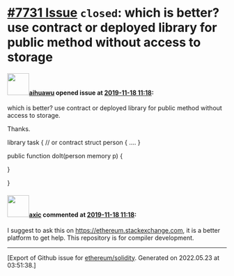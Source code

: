 # [\#7731 Issue](https://github.com/ethereum/solidity/issues/7731) `closed`: which is better? use contract or deployed library for public method without access to storage

#### <img src="https://avatars.githubusercontent.com/u/40734222?v=4" width="50">[aihuawu](https://github.com/aihuawu) opened issue at [2019-11-18 11:18](https://github.com/ethereum/solidity/issues/7731):

which is better? 
use contract or deployed library 
for public method without access to storage.

Thanks.




library task { // or contract
    struct person {
....
   }

   public function doIt(person memory p) {

   }

}

#### <img src="https://avatars.githubusercontent.com/u/20340?v=4" width="50">[axic](https://github.com/axic) commented at [2019-11-18 11:18](https://github.com/ethereum/solidity/issues/7731#issuecomment-554981042):

I suggest to ask this on https://ethereum.stackexchange.com, it is a better platform to get help. This repository is for compiler development.


-------------------------------------------------------------------------------



[Export of Github issue for [ethereum/solidity](https://github.com/ethereum/solidity). Generated on 2022.05.23 at 03:51:38.]
